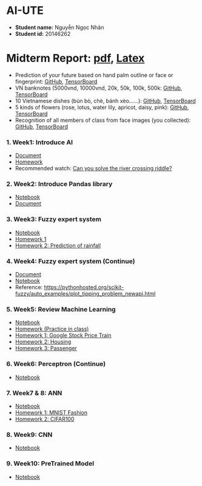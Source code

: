 # AI-UTE
- **Student name:** Nguyễn Ngọc Nhân
- **Student id:** 20146262

# Midterm Report: [pdf](/Notebooks/MidtermProject/MidTerm_AI.pdf), [Latex](/Notebooks//MidtermProject/Latex)
- Prediction of your future based on hand palm outline or face or fingerprint: [GitHub](/Notebooks/MidtermProject/predict-future.ipynb), [TensorBoard](https://huggingface.co/Toonies/PredictFuture/tensorboard)
- VN banknotes (5000vnd, 10000vnd, 20k, 50k, 100k, 500k: [GitHub](/Notebooks/MidtermProject/predict-money.ipynb), [TensorBoard](https://huggingface.co/Toonies/Money/tensorboard)
- 10 Vietnamese dishes (bún bò, chè, bánh xèo......): [GitHub](/Notebooks/MidtermProject/vn-dishes.ipynb), [TensorBoard](https://huggingface.co/Toonies/TenDishes/tensorboard)
- 5 kinds of flowers (rose, lotus, water lily, apricot, daisy, pink): [GitHub](/Notebooks/MidtermProject/miniproject-flowers.ipynb), [TensorBoard](https://huggingface.co/Toonies/Flowers/tensorboard)
- Recognition of all members of class from face images (you collected): [GitHub](/Notebooks/MidtermProject/face-detect.ipynb), [TensorBoard](https://huggingface.co/Toonies/FaceDetect/tensorboard)

### 1. Week1: Introduce AI
- [Document](./Notebooks/Week1/AI_week_1.pdf)
- [Homework](./Notebooks/Week1/homework.md)
- Recommended watch: [Can you solve the river crossing riddle?](https://www.youtube.com/watch?v=ADR7dUoVh_c&ab_channel=TED-Ed)

### 2. Week2: Introduce Pandas library
- [Notebook](./Notebooks/Week2/AI_W3_17_02_23.ipynb)
- [Document](./Notebooks/Week2/Pandas_Cheat_Sheet.pdf)

### 3. Week3: Fuzzy expert system
- [Notebook](./Notebooks/Week3/Fuzzy_Expert_system.ipynb)
- [Homework 1](./Notebooks/Week3/Fuzzy_Cooker.ipynb)
- [Homework 2: Prediction of rainfall](/Notebooks/Week3/Problem1.ipynb)

### 4. Week4: Fuzzy expert system (Continue)
- [Document](./Notebooks/Week4/FUZZY%20CONTROLLER_2023.pdf)
- [Notebook](./Notebooks/Week4/AI_W6_11_03_2023..ipynb)
- Reference: https://pythonhosted.org/scikit-fuzzy/auto_examples/plot_tipping_problem_newapi.html
### 5. Week5: Review Machine Learning
- [Notebook](./Notebooks/Week5/W7.ipynb)
- [Homework (Practice in class)](./Notebooks/Week5/W7_Practice.ipynb)
- [Homework 1: Google Stock Price Train ](./Notebooks/Week5/HomeWork1.ipynb)
- [Homework 2: Housing ](./Notebooks/Week5/HomeWork2.ipynb)
- [Homework 3: Passenger ](./Notebooks/Week5/HomeWork3.ipynb)
### 6. Week6: Perceptron (Continue)
- [Notebook](./Notebooks/Week6/W8.ipynb)
### 7. Week7 & 8: ANN
- [Notebook](./Notebooks//Week7/AI_W9_31_03_23.ipynb)
- [Homework 1: MNIST Fashion ](./Notebooks/Week7/HW_9_MNIST_FS.ipynb)
- [Homework 2: CIFAR100 ](./Notebooks/Week7/HW_9_CIFAR100.ipynb)
### 8. Week9: CNN
-  [Notebook](./Notebooks/Week9/w11.ipynb)
### 9. Week10: PreTrained Model
-  [Notebook](./Notebooks/Week10/Ytb_search.ipynb)
